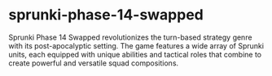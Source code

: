 # sprunki-phase-14-swapped
Sprunki Phase 14 Swapped revolutionizes the turn-based strategy genre with its post-apocalyptic setting. The game features a wide array of Sprunki units, each equipped with unique abilities and tactical roles that combine to create powerful and versatile squad compositions.
